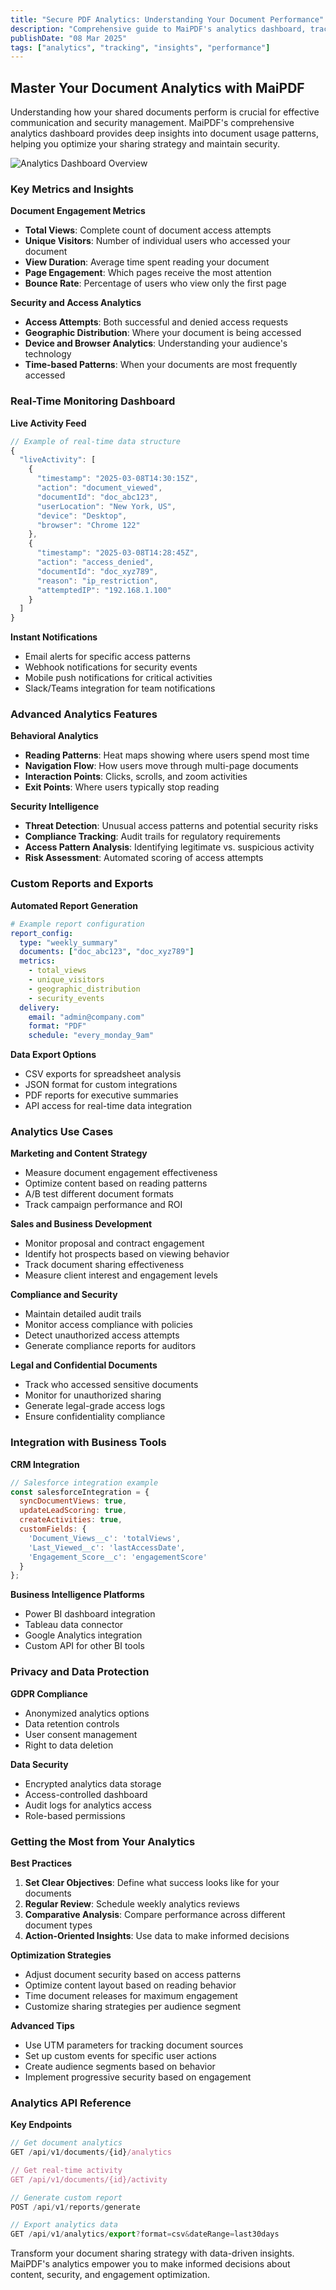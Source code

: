 ```yaml
---
title: "Secure PDF Analytics: Understanding Your Document Performance"
description: "Comprehensive guide to MaiPDF's analytics dashboard, tracking document engagement, and optimizing your PDF sharing strategy"
publishDate: "08 Mar 2025"
tags: ["analytics", "tracking", "insights", "performance"]
---
```


## Master Your Document Analytics with MaiPDF

Understanding how your shared documents perform is crucial for effective communication and security management. MaiPDF's comprehensive analytics dashboard provides deep insights into document usage patterns, helping you optimize your sharing strategy and maintain security.

![Analytics Dashboard Overview](/maipdf-images/readnotify.png)

### Key Metrics and Insights

**Document Engagement Metrics**
- **Total Views**: Complete count of document access attempts
- **Unique Visitors**: Number of individual users who accessed your document
- **View Duration**: Average time spent reading your document
- **Page Engagement**: Which pages receive the most attention
- **Bounce Rate**: Percentage of users who view only the first page

**Security and Access Analytics**
- **Access Attempts**: Both successful and denied access requests
- **Geographic Distribution**: Where your document is being accessed
- **Device and Browser Analytics**: Understanding your audience's technology
- **Time-based Patterns**: When your documents are most frequently accessed

### Real-Time Monitoring Dashboard

**Live Activity Feed**
```javascript
// Example of real-time data structure
{
  "liveActivity": [
    {
      "timestamp": "2025-03-08T14:30:15Z",
      "action": "document_viewed",
      "documentId": "doc_abc123",
      "userLocation": "New York, US",
      "device": "Desktop",
      "browser": "Chrome 122"
    },
    {
      "timestamp": "2025-03-08T14:28:45Z",
      "action": "access_denied",
      "documentId": "doc_xyz789",
      "reason": "ip_restriction",
      "attemptedIP": "192.168.1.100"
    }
  ]
}
```

**Instant Notifications**
- Email alerts for specific access patterns
- Webhook notifications for security events
- Mobile push notifications for critical activities
- Slack/Teams integration for team notifications

### Advanced Analytics Features

**Behavioral Analytics**
- **Reading Patterns**: Heat maps showing where users spend most time
- **Navigation Flow**: How users move through multi-page documents
- **Interaction Points**: Clicks, scrolls, and zoom activities
- **Exit Points**: Where users typically stop reading

**Security Intelligence**
- **Threat Detection**: Unusual access patterns and potential security risks
- **Compliance Tracking**: Audit trails for regulatory requirements
- **Access Pattern Analysis**: Identifying legitimate vs. suspicious activity
- **Risk Assessment**: Automated scoring of access attempts

### Custom Reports and Exports

**Automated Report Generation**
```yaml
# Example report configuration
report_config:
  type: "weekly_summary"
  documents: ["doc_abc123", "doc_xyz789"]
  metrics:
    - total_views
    - unique_visitors
    - geographic_distribution
    - security_events
  delivery:
    email: "admin@company.com"
    format: "PDF"
    schedule: "every_monday_9am"
```

**Data Export Options**
- CSV exports for spreadsheet analysis
- JSON format for custom integrations
- PDF reports for executive summaries
- API access for real-time data integration

### Analytics Use Cases

**Marketing and Content Strategy**
- Measure document engagement effectiveness
- Optimize content based on reading patterns
- A/B test different document formats
- Track campaign performance and ROI

**Sales and Business Development**
- Monitor proposal and contract engagement
- Identify hot prospects based on viewing behavior
- Track document sharing effectiveness
- Measure client interest and engagement levels

**Compliance and Security**
- Maintain detailed audit trails
- Monitor access compliance with policies
- Detect unauthorized access attempts
- Generate compliance reports for auditors

**Legal and Confidential Documents**
- Track who accessed sensitive documents
- Monitor for unauthorized sharing
- Generate legal-grade access logs
- Ensure confidentiality compliance

### Integration with Business Tools

**CRM Integration**
```javascript
// Salesforce integration example
const salesforceIntegration = {
  syncDocumentViews: true,
  updateLeadScoring: true,
  createActivities: true,
  customFields: {
    'Document_Views__c': 'totalViews',
    'Last_Viewed__c': 'lastAccessDate',
    'Engagement_Score__c': 'engagementScore'
  }
};
```

**Business Intelligence Platforms**
- Power BI dashboard integration
- Tableau data connector
- Google Analytics integration
- Custom API for other BI tools

### Privacy and Data Protection

**GDPR Compliance**
- Anonymized analytics options
- Data retention controls
- User consent management
- Right to data deletion

**Data Security**
- Encrypted analytics data storage
- Access-controlled dashboard
- Audit logs for analytics access
- Role-based permissions

### Getting the Most from Your Analytics

**Best Practices**
1. **Set Clear Objectives**: Define what success looks like for your documents
2. **Regular Review**: Schedule weekly analytics reviews
3. **Comparative Analysis**: Compare performance across different document types
4. **Action-Oriented Insights**: Use data to make informed decisions

**Optimization Strategies**
- Adjust document security based on access patterns
- Optimize content layout based on reading behavior
- Time document releases for maximum engagement
- Customize sharing strategies per audience segment

**Advanced Tips**
- Use UTM parameters for tracking document sources
- Set up custom events for specific user actions
- Create audience segments based on behavior
- Implement progressive security based on engagement

### Analytics API Reference

**Key Endpoints**
```javascript
// Get document analytics
GET /api/v1/documents/{id}/analytics

// Get real-time activity
GET /api/v1/documents/{id}/activity

// Generate custom report
POST /api/v1/reports/generate

// Export analytics data
GET /api/v1/analytics/export?format=csv&dateRange=last30days
```

Transform your document sharing strategy with data-driven insights. MaiPDF's analytics empower you to make informed decisions about content, security, and engagement optimization.
